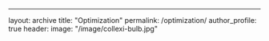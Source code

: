 ---
layout: archive
title: "Optimization"
permalink: /optimization/
author_profile: true
header:
  image: "/image/collexi-bulb.jpg"
